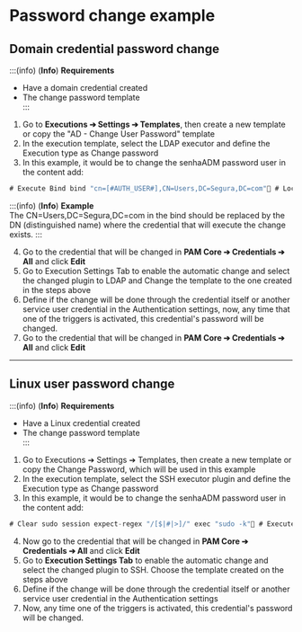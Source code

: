 # Password change example

## **Domain credential password change**
:::(info) (**Info**)
**Requirements**

* Have a domain credential created  
* The change password template  
:::
    
1. Go to **Executions ➔ Settings ➔ Templates**, then create a new template or copy the "AD \- Change User Password" template  
2. In the execution template, select the LDAP executor and define the Execution type as Change password  
3. In this example, it would be to change the senhaADM password user in the content add:  
 
```ActionScript
# Execute Bind bind "cn=[#AUTH_USER#],CN=Users,DC=Segura,DC=com" # Locate User Entry find "DC=Segura,DC=com" (&(objectClass=user)(sAMAccountName=[#USERNAME#])) # Change Password mod-replace unicodePwd "u([#NEW_PASSWORD#])"
```

:::(info) (**Info**)
  **Example**  
   The CN=Users,DC=Segura,DC=com in the bind should be replaced by the DN (distinguished name) where the credential that will execute the change exists.
:::     
 
4. Go to the credential that will be changed in **PAM Core ➔ Credentials ➔ All** and click **Edit**  
5. Go to Execution Settings Tab to enable the automatic change and select the changed plugin to LDAP and Change the template to the one created in the steps above  
6. Define if the change will be done through the credential itself or another service user credential in the Authentication settings, now, any time that one of the triggers is activated, this credential's password will be changed.  
7. Go to the credential that will be changed in **PAM Core ➔ Credentials ➔ All** and click **Edit**

---

## **Linux user password change**
:::(info) (**Info**)
**Requirements**

* Have a Linux credential created  
* The change password template  
:::
    
1. Go to Executions ➔ Settings ➔ Templates, then create a new template or copy the Change Password, which will be used in this example  
2. In the execution template, select the SSH executor plugin and define the Execution type as Change password  
3. In this example, it would be to change the senhaADM password user in the content add:  

``` ActionScript
# Clear sudo session expect-regex "/[$|#|>]/" exec "sudo -k" # Execute password change expect-regex "/[$|#|>]/" exec "sudo passwd -r files [#USERNAME#]" # Set new password expect "*password:" exec "[#NEW_PASSWORD#]" # Confirm new password expect "*password:" exec "[#NEW_PASSWORD#]" # Confirm password change expect "*successfully" # Exit expect-regex "/[$|#|>]/" exec "exit" end
```

4. Now go to the credential that will be changed in **PAM Core ➔ Credentials ➔ All** and click **Edit**  
5. Go to **Execution Settings Tab** to enable the automatic change and select the changed plugin to SSH. Choose the template created on the steps above  
6. Define if the change will be done through the credential itself or another service user credential in the Authentication settings  
7. Now, any time one of the triggers is activated, this credential's password will be changed.

